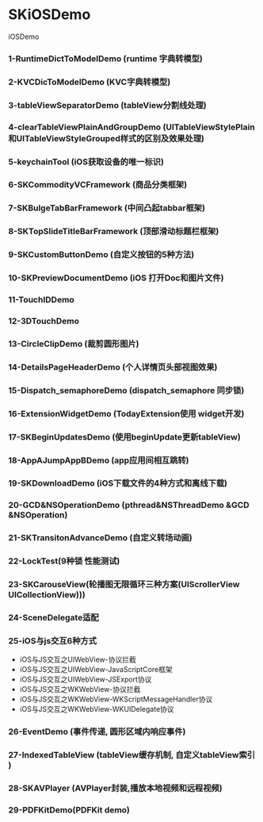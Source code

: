 # SKiOSDemo
iOSDemo



### 1-RuntimeDictToModelDemo	(runtime 字典转模型)

### 2-KVCDicToModelDemo	(KVC字典转模型)

### 3-tableViewSeparatorDemo  (tableView分割线处理)

### 4-clearTableViewPlainAndGroupDemo 	(UITableViewStylePlain和UITableViewStyleGrouped样式的区别及效果处理)

### 5-keychainTool	(iOS获取设备的唯一标识)

### 6-SKCommodityVCFramework (商品分类框架)

### 7-SKBulgeTabBarFramework	(中间凸起tabbar框架)

### 8-SKTopSlideTitleBarFramework	(顶部滑动标题栏框架)

### 9-SKCustomButtonDemo 	(自定义按钮的5种方法)

### 10-SKPreviewDocumentDemo	 (iOS 打开Doc和图片文件)

### 11-TouchIDDemo

### 12-3DTouchDemo

### 13-CircleClipDemo	(裁剪圆形图片)

### 14-DetailsPageHeaderDemo	(个人详情页头部视图效果)

### 15-Dispatch_semaphoreDemo (dispatch_semaphore 同步锁)

### 16-ExtensionWidgetDemo (TodayExtension使用 widget开发)

### 17-SKBeginUpdatesDemo (使用beginUpdate更新tableView)

### 18-AppAJumpAppBDemo (app应用间相互跳转)

### 19-SKDownloadDemo (iOS下载文件的4种方式和离线下载)

### 20-GCD&NSOperationDemo (pthread&NSThreadDemo &GCD &NSOperation)

### 21-SKTransitonAdvanceDemo (自定义转场动画)

### 22-LockTest(9种锁 性能测试)

### 23-SKCarouseView(轮播图无限循环三种方案(UIScrollerView UICollectionView)))

### 24-SceneDelegate适配

### 25-iOS与js交互6种方式
+ iOS与JS交互之UIWebView-协议拦截
+ iOS与JS交互之UIWebView-JavaScriptCore框架
+ iOS与JS交互之UIWebView-JSExport协议
+ iOS与JS交互之WKWebView-协议拦截
+ iOS与JS交互之WKWebView-WKScriptMessageHandler协议
+ iOS与JS交互之WKWebView-WKUIDelegate协议

### 26-EventDemo (事件传递, 圆形区域内响应事件)
### 27-IndexedTableView (tableView缓存机制, 自定义tableView索引 )
### 28-SKAVPlayer (AVPlayer封装,播放本地视频和远程视频)
### 29-PDFKitDemo(PDFKit demo)

